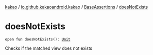 [kakao](../../index.md) / [io.github.kakaoandroid.kakao](../index.md) / [BaseAssertions](index.md) / [doesNotExists](.)

# doesNotExists

`open fun doesNotExists(): `[`Unit`](https://kotlinlang.org/api/latest/jvm/stdlib/kotlin/-unit/index.html)

Checks if the matched view does not exists

